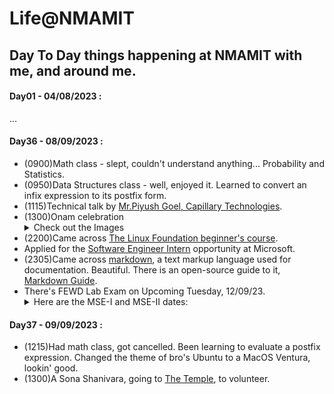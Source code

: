 # Life@NMAMIT 

## Day To Day things happening at NMAMIT with me, and around me.

#### Day01 - 04/08/2023 :

...

#### Day36 - 08/09/2023 :
- (0900)Math class - slept, couldn't understand anything... Probability and Statistics.
- (0950)Data Structures class - well, enjoyed it. Learned to convert an infix expression to its postfix form.
- (1115)Technical talk by [Mr.Piyush Goel, Capillary Technologies](https://www.linkedin.com/in/piyushgoel1/?originalSubdomain=in).
- (1300)Onam celebration
  <details>
  <summary>Check out the Images</summary>
  <img src="images\onam-2023\kathira23.jpg">
  <img src="images\onam-2023\janasagara.jpg">
  </details>
- (2200)Came across [The Linux Foundation beginner's course](https://training.linuxfoundation.org/training/a-beginners-guide-to-linux-kernel-development-lfd103/).
- Applied for the [Software Engineer Intern](https://jobs.careers.microsoft.com/actioncenter/submitted) opportunity at Microsoft.
- (2305)Came across [markdown](https://daringfireball.net/projects/markdown/basics), a text markup language used for documentation. Beautiful. There is an open-source guide to it, [Markdown Guide](https://www.markdownguide.org/).
- There's FEWD Lab Exam on Upcoming Tuesday, 12/09/23.
  <details>
  <summary>Here are the MSE-I and MSE-II dates:</summary>
  <img src="images\mse-dates.jpg">
  </details>

#### Day37 - 09/09/2023 :
- (1215)Had math class, got cancelled. Been learning to evaluate a postfix expression. Changed the theme of bro's Ubuntu to a MacOS Ventura, lookin' good.
- (1300)A Sona Shanivara, going to [The Temple](https://padutirupathi.in/), to volunteer.
